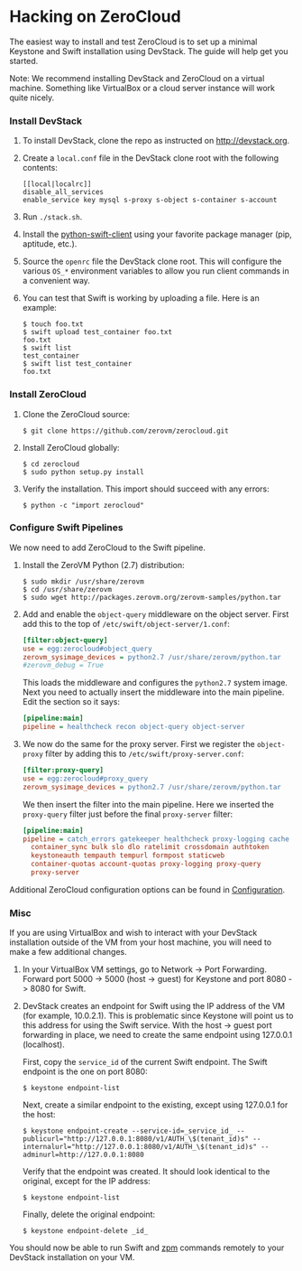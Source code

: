 # Hacking on ZeroCloud

The easiest way to install and test ZeroCloud is to set up a minimal Keystone
and Swift installation using DevStack. The guide will help get you started.

Note: We recommend installing DevStack and ZeroCloud on a virtual machine.
Something like VirtualBox or a cloud server instance will work quite nicely.


### Install DevStack

1. To install DevStack, clone the repo as instructed on http://devstack.org.
2. Create a `local.conf` file in the DevStack clone root with the following
   contents:

    ```
    [[local|localrc]]
    disable_all_services
    enable_service key mysql s-proxy s-object s-container s-account
    ```

3. Run `./stack.sh`.
4. Install the [python-swift-client](https://github.com/openstack/python-swiftclient)
   using your favorite package manager (pip, aptitude, etc.).
5. Source the `openrc` file the DevStack clone root. This will configure the
   various `OS_*` environment variables to allow you run client commands in a
   convenient way.
5. You can test that Swift is working by uploading a file. Here is an example:

    ```
    $ touch foo.txt
    $ swift upload test_container foo.txt
    foo.txt
    $ swift list
    test_container
    $ swift list test_container
    foo.txt
    ```


### Install ZeroCloud

1. Clone the ZeroCloud source:

    ```
    $ git clone https://github.com/zerovm/zerocloud.git
    ```

2. Install ZeroCloud globally:

    ```
    $ cd zerocloud
    $ sudo python setup.py install
    ```

3. Verify the installation. This import should succeed with any errors:

    ```
    $ python -c "import zerocloud"
    ```


### Configure Swift Pipelines

We now need to add ZeroCloud to the Swift pipeline.

1. Install the ZeroVM Python (2.7) distribution:

    ```
    $ sudo mkdir /usr/share/zerovm
    $ cd /usr/share/zerovm
    $ sudo wget http://packages.zerovm.org/zerovm-samples/python.tar
    ```

2. Add and enable the `object-query` middleware on the object server.
   First add this to the top of `/etc/swift/object-server/1.conf`:

    ```ini
    [filter:object-query]
    use = egg:zerocloud#object_query
    zerovm_sysimage_devices = python2.7 /usr/share/zerovm/python.tar
    #zerovm_debug = True
    ```

   This loads the middleware and configures the `python2.7` system
   image. Next you need to actually insert the middleware into the
   main pipeline. Edit the section so it says:

    ```ini
    [pipeline:main]
    pipeline = healthcheck recon object-query object-server
    ```

3. We now do the same for the proxy server. First we register the
   `object-proxy` filter by adding this to
   `/etc/swift/proxy-server.conf`:

    ```ini
    [filter:proxy-query]
    use = egg:zerocloud#proxy_query
    zerovm_sysimage_devices = python2.7 /usr/share/zerovm/python.tar
    ```

    We then insert the filter into the main pipeline. Here we inserted
    the `proxy-query` filter just before the final `proxy-server`
    filter:

    ```ini
    [pipeline:main]
    pipeline = catch_errors gatekeeper healthcheck proxy-logging cache
      container_sync bulk slo dlo ratelimit crossdomain authtoken
      keystoneauth tempauth tempurl formpost staticweb
      container-quotas account-quotas proxy-logging proxy-query
      proxy-server
    ```

Additional ZeroCloud configuration options can be found in
[Configuration](/doc/Configuration.md/).


### Misc

If you are using VirtualBox and wish to interact with your DevStack
installation outside of the VM from your host machine, you will need to make a
few additional changes.

1. In your VirtualBox VM settings, go to Network -> Port Forwarding. Forward
   port 5000 -> 5000 (host -> guest) for Keystone and port 8080 -> 8080 for
   Swift.
2. DevStack creates an endpoint for Swift using the IP address of the VM (for
   example, 10.0.2.1). This is problematic since Keystone will point us to this
   address for using the Swift service. With the host -> guest port forwarding
   in place, we need to create the same endpoint using 127.0.0.1 (localhost).

   First, copy the `service_id` of the current Swift endpoint. The Swift
   endpoint is the one on port 8080:

    ```
    $ keystone endpoint-list
    ```

   Next, create a similar endpoint to the existing, except using 127.0.0.1 for
   the host:

    ```
    $ keystone endpoint-create --service-id=_service_id_ --publicurl="http://127.0.0.1:8080/v1/AUTH_\$(tenant_id)s" --internalurl="http://127.0.0.1:8080/v1/AUTH_\$(tenant_id)s" --adminurl=http://127.0.0.1:8080
    ```

   Verify that the endpoint was created. It should look identical to the
   original, except for the IP address:

    ```
    $ keystone endpoint-list
    ```

   Finally, delete the original endpoint:

    ```
    $ keystone endpoint-delete _id_
    ```

You should now be able to run Swift and [zpm](https://github.com/zerovm/zpm)
commands remotely to your DevStack installation on your VM.
